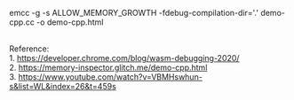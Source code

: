 emcc -g -s ALLOW_MEMORY_GROWTH -fdebug-compilation-dir='.' demo-cpp.cc -o demo-cpp.html

<br>Reference:
<br>1. https://developer.chrome.com/blog/wasm-debugging-2020/
<br>2. https://memory-inspector.glitch.me/demo-cpp.html
<br>3. https://www.youtube.com/watch?v=VBMHswhun-s&list=WL&index=26&t=459s

